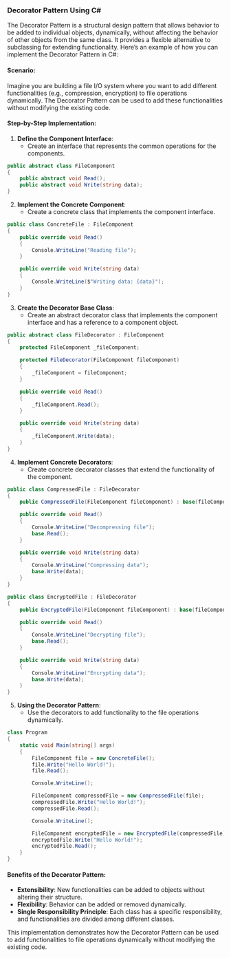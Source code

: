 ### **Decorator Pattern Using C#**

The Decorator Pattern is a structural design pattern that allows behavior to be added to individual objects, dynamically, without affecting the behavior of other objects from the same class. It provides a flexible alternative to subclassing for extending functionality. Here’s an example of how you can implement the Decorator Pattern in C#:

#### **Scenario**:
Imagine you are building a file I/O system where you want to add different functionalities (e.g., compression, encryption) to file operations dynamically. The Decorator Pattern can be used to add these functionalities without modifying the existing code.

#### **Step-by-Step Implementation**:

1. **Define the Component Interface**:
   - Create an interface that represents the common operations for the components.

```csharp
public abstract class FileComponent
{
    public abstract void Read();
    public abstract void Write(string data);
}
```

2. **Implement the Concrete Component**:
   - Create a concrete class that implements the component interface.

```csharp
public class ConcreteFile : FileComponent
{
    public override void Read()
    {
        Console.WriteLine("Reading file");
    }

    public override void Write(string data)
    {
        Console.WriteLine($"Writing data: {data}");
    }
}
```

3. **Create the Decorator Base Class**:
   - Create an abstract decorator class that implements the component interface and has a reference to a component object.

```csharp
public abstract class FileDecorator : FileComponent
{
    protected FileComponent _fileComponent;

    protected FileDecorator(FileComponent fileComponent)
    {
        _fileComponent = fileComponent;
    }

    public override void Read()
    {
        _fileComponent.Read();
    }

    public override void Write(string data)
    {
        _fileComponent.Write(data);
    }
}
```

4. **Implement Concrete Decorators**:
   - Create concrete decorator classes that extend the functionality of the component.

```csharp
public class CompressedFile : FileDecorator
{
    public CompressedFile(FileComponent fileComponent) : base(fileComponent) { }

    public override void Read()
    {
        Console.WriteLine("Decompressing file");
        base.Read();
    }

    public override void Write(string data)
    {
        Console.WriteLine("Compressing data");
        base.Write(data);
    }
}

public class EncryptedFile : FileDecorator
{
    public EncryptedFile(FileComponent fileComponent) : base(fileComponent) { }

    public override void Read()
    {
        Console.WriteLine("Decrypting file");
        base.Read();
    }

    public override void Write(string data)
    {
        Console.WriteLine("Encrypting data");
        base.Write(data);
    }
}
```

5. **Using the Decorator Pattern**:
   - Use the decorators to add functionality to the file operations dynamically.

```csharp
class Program
{
    static void Main(string[] args)
    {
        FileComponent file = new ConcreteFile();
        file.Write("Hello World!");
        file.Read();

        Console.WriteLine();

        FileComponent compressedFile = new CompressedFile(file);
        compressedFile.Write("Hello World!");
        compressedFile.Read();

        Console.WriteLine();

        FileComponent encryptedFile = new EncryptedFile(compressedFile);
        encryptedFile.Write("Hello World!");
        encryptedFile.Read();
    }
}
```

#### **Benefits of the Decorator Pattern**:
- **Extensibility**: New functionalities can be added to objects without altering their structure.
- **Flexibility**: Behavior can be added or removed dynamically.
- **Single Responsibility Principle**: Each class has a specific responsibility, and functionalities are divided among different classes.

This implementation demonstrates how the Decorator Pattern can be used to add functionalities to file operations dynamically without modifying the existing code. 
